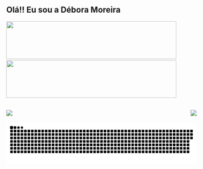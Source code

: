 ## Olá!! Eu sou a Débora Moreira

<div>
  <a href="https://github.com/dehmoreira">
  <img height="100em" width="450em" src="https://github-readme-stats.vercel.app/api?username=dehmoreira&show_icons=true&theme=buefy&include_all_commits=true&count_private=true"/>
  <img height="100em" width="450em" src="https://github-readme-stats.vercel.app/api/top-langs/?username=dehmoreira&layout=compact&langs_count=7&theme=buefy"/>
</div>
  
  ##
  
 <div>
    <a href="https://www.linkedin.com/in/d%C3%A9bora-moreira-8a3841216/" target="_blank"><img src="https://img.shields.io/badge/LinkedIn-0077B5?style=for-the-badge&logo=linkedin&logoColor=white" target="_blank"></a>
    <img align="right" src="https://cdn.discordapp.com/attachments/369293859412246550/888250181970174003/picasion.com_b4e494d4281cf1f2308d335bcb547186.gif">
 </div>

  <div> 
 
  ![Snake animation](https://github.com/dehmoreira/dehmoreira/blob/output/github-contribution-grid-snake.svg)
 
</div>
